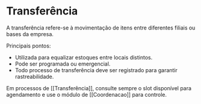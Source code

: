 # Transferência

A transferência refere-se à movimentação de itens entre diferentes filiais ou bases da empresa.

Principais pontos:
- Utilizada para equalizar estoques entre locais distintos.
- Pode ser programada ou emergencial.
- Todo processo de transferência deve ser registrado para garantir rastreabilidade.

Em processos de [[Transferência]], consulte sempre o slot disponível para agendamento e use o módulo de [[Coordenacao]] para controle.
